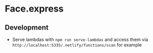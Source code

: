 # Face.express

## Development

- Serve lambdas with `npm run serve-lambdas` and access them
  via `http://localhost:5335/.netlify/functions/scan` for example
